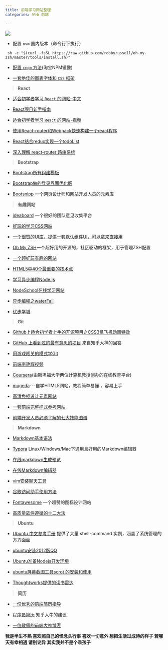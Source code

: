```yaml
---
title: 前端学习网站整理
categories: Web 前端

---
```




![](http://upload-images.jianshu.io/upload_images/2190281-0c18a637d427fa80.jpg?imageMogr2/auto-orient/strip%7CimageView2/2/w/1240)

* 配置 `nvm` 国内版本（命令行下执行）
```
 sh -c "$(curl -fsSL https://raw.github.com/robbyrussell/oh-my-zsh/master/tools/install.sh)"
```
* [配置 `cnpm` 方法](https://npm.taobao.org/)(淘宝NPM镜像)

* [一套绝佳的图表字体和 `CSS` 框架](http://fontawesome.dashgame.com/)

>**React**

* [适合初学者学习 `React` 的网站-中文](http://cn.redux.js.org/docs/basics/Reducers.html)

* [React项目新手指南](https://w3ctech.com/topic/1496)

* [适合初学者学习 `React` 的网站-视频](https://egghead.io/lessons/react-react-in-7-minutes)

* [使用React-router和Webpack快速构建一个react程序](http://www.jackpu.com/shi-yong-react-routehe-webpackkuai-su-gou-jian-ge-reactcheng-xu/)

* [React结合redux实现一个todoList](https://egghead.io/lessons/javascript-redux-react-todo-list-example-filtering-todos)

* [深入理解 react-router 路由系统](https://w3ctech.com/topic/1604)

>**Bootstrap**

* [Bootstrap所有组建模板](http://how2j.cn/k/boostrap/boostrap-badge/494.html)

* [Bootstrap做的登录界面优化版](http://runjs.cn/detail/f42nfs3g)

* [Bootsnipp](https://bootsnipp.com/) 一个网页设计师和网站开发人员的元素库

>**有趣网站**

* [ideaboard](http://www.ideaboardz.com/) 一个很好的团队意见收集平台

* [好玩的学习CSS网站](http://edu.csdn.net/course/detail/1243)

* [一个很赞的UI库，提供一套默认组件UI，可以拿来直接用 ](http://foundation.zurb.com/)

* [Oh My ZSH](http://ohmyz.sh/)一个超好用的开源的，社区驱动的框架，用于管理ZSH配置

* [一个超好玩有趣的网站](https://www.zhihu.com/question/31127495/answer/101092391)

* [HTML5中40个最重要的技术点](http://www.techug.com/post/40-important-html-5-interview-questions-with-answers.html)

* [学习异步编程Node.js](http://www.hubwiz.com/course/543e1a4f032c7816c0d5dfa1/)

* [NodeSchool在线学习网站](https://nodeschool.io/)

* [异步编程之waterFall](https://github.com/freewind/async_demo/blob/master/waterfall.js)

* [优步学城](https://cn.udacity.com)

>**Git**

* [Github上适合初学者上手的开源项目之CSS3纸飞机动画特效](http://takentech.com/flyaway/)

* [GitHub 上看到过的最有意思的项目](https://www.zhihu.com/question/23498424) 来自知乎大神的回答

* [用游戏闯关的模式学Git](https://codingstyle.cn/topics/181)

* [前端李艳辉视频](http://www.ycku.com/course/)

* [Coursera](https://zh.coursera.org/)(由斯坦福大学两位计算机教授创办的在线教育平台)

* [mugeda](http://www.mugeda.com/help.php)---自学HTML5网站，教程简单易懂 ，容易上手 

* [高清免抠设计元素网站](http://www.51yuansu.com/?z=cvvskwtru)

* [一套前端完整样式参考网站](http://ace.jeka.by/)

* [前端开发人员必须了解的七大技能图谱](http://geek.csdn.net/news/detail/88239)

>**Markdown**

* [Markdown基本语法](https://unnamed42.github.io/2015-12-02-Markdown%E7%9A%84%E6%AD%A3%E7%A1%AE%E4%BD%BF%E7%94%A8%E6%96%B9%E5%BC%8F.html)

* [Typora](https://school.thoughtworks.cn/bbs/topic/133/linux-windows-mac%E4%B8%8B%E9%80%9A%E7%94%A8%E4%B8%94%E5%A5%BD%E7%94%A8%E7%9A%84markdown%E7%BC%96%E8%BE%91%E5%99%A8-typora) Linux/Windows/Mac下通用且好用的Markdown编辑器

* [在线markdown生成预览](http://dillinger.io/)

* [在线Markdown编辑器](https://stackedit.io/editor)

* [vim安装聊天工具](https://github.com/vim-chat/vim-chat/blob/master/README.md)

* [谷歌访问助手使用方法](http://www.ggfwzs.com/)

* [Fontawesome](http://fontawesome.io/) 一个超赞的图标设计网站

* [高质量软件遵循的十二大法](https://12factor.net/)

>**Ubuntu**

* [Ubuntu 中文参考手册](https://wiki.ubuntu.com.cn/UbuntuManual) 提供了大量 shell-command 实例，涵盖了系统管理的方方面面

* [ubuntu安装2012版QQ](https://github.com/ZQiang94/ubuntu-QQ)

* [Ubuntu准备Nodejs开发环境](http://blog.fens.me/nodejs-enviroment/)

* [ubuntu屏幕截图工具scrot 的安装和使用](http://blog.csdn.net/andie_guo/article/details/9011973)

* [Thoughtworks提供的读书雷达](http://insights.thoughtworkers.org/reading-radar-2016/)

>**简历**

* [一份优秀的前端简历指导](https://www.zhihu.com/question/23150301)

* [程序员简历](https://www.zhihu.com/question/25002833) 知乎大牛的建议

* [一位敬佩的前端大神博客](https://www.phodal.com/blog/thoughtworks-salary/)

**我是半生不熟 喜欢照自己的怪念头行事
喜欢一切意外 想把生活过成诗的样子
若哪天有幸相遇 请别诧异 其实我并不是个乖孩子**